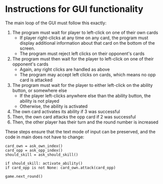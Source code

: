 # Instructions for GUI functionality

The main loop of the GUI must follow this exactly:

1. The program must wait for player to left-click on one of their own cards
   - If player right-clicks at any time on any card, the program must display
     additional information about that card on the bottom of the screen.
   - The program must reject left clicks on their opponent's cards
2. The program must then wait for the player to left-click on one of their opponent's cards
   - Again, any right clicks are handled as above
   - The program may accept left clicks on cards, which means no opp card is attacked
3. The program must wait for the player to either left-click on the ability button, or somewhere else
   - If the player left-clicks anywhere else than the ability button, the ability is not played
   - Otherwise, the ability is activated
4. The own card activates its ability if 3 was successful
5. Then, the own card attacks the opp card if 2 was successful
6. Then, the other player has their turn and the round number is increased

These steps ensure that the text mode of input can be preserved, and the code in main
does not have to change:

```
card_own = ask_own_index()
card_opp = ask_opp_index()
should_skill = ask_should_skill()

if should_skill: activate_ability()
if card_opp is not None: card_own.attack(card_opp)

game.next_round()
```
